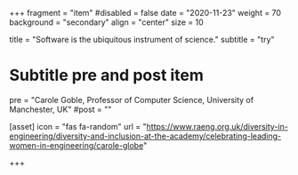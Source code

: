+++ 
fragment = "item"
#disabled = false
date = "2020-11-23" 
weight = 70 
background = "secondary"
align = "center"
size = 10

title = "Software is the ubiquitous instrument of science." 
subtitle = "try"

# Subtitle pre and post item
pre = "Carole Goble, Professor of Computer Science, University of Manchester, UK"
#post = ""

[asset]
  icon = "fas fa-random"
  url = "https://www.raeng.org.uk/diversity-in-engineering/diversity-and-inclusion-at-the-academy/celebrating-leading-women-in-engineering/carole-globe"
  
+++
